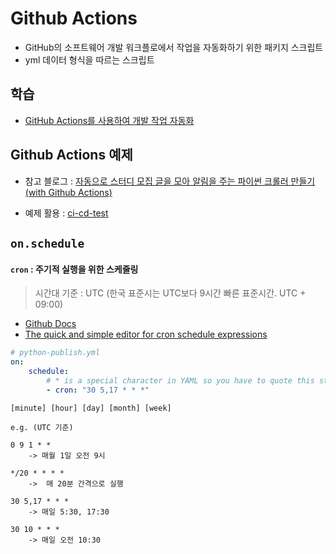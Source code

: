 # Github Actions

-   GitHub의 소프트웨어 개발 워크플로에서 작업을 자동화하기 위한 패키지 스크립트
-   yml 데이터 형식을 따르는 스크립트

## 학습

-   [GitHub Actions를 사용하여 개발 작업 자동화](https://docs.microsoft.com/ko-kr/learn/modules/github-actions-automate-tasks/)

## Github Actions 예제

-   참고 블로그 : [자동으로 스터디 모집 글을 모아 알림을 주는 파이썬 크롤러 만들기(with Github Actions)](https://baek.dev/post/17/)

-   예제 활용 : [ci-cd-test](https://github.com/onlyliving/ci-cd-test)

## `on.schedule`

#### `cron` : 주기적 실행을 위한 스케줄링

> 시간대 기준 : UTC (한국 표준시는 UTC보다 9시간 빠른 표준시간. UTC + 09:00)

-   [Github Docs](https://docs.github.com/en/actions/learn-github-actions/workflow-syntax-for-github-actions#onschedule)
-   [The quick and simple editor for cron schedule expressions](https://crontab.guru/)

```yml
# python-publish.yml
on:
    schedule:
        # * is a special character in YAML so you have to quote this string
        - cron: "30 5,17 * * *"
```

```
[minute] [hour] [day] [month] [week]

e.g. (UTC 기준)

0 9 1 * *
	-> 매월 1일 오전 9시

*/20 * * * *
	->  매 20분 간격으로 실행

30 5,17 * * *
	-> 매일 5:30, 17:30

30 10 * * *
	-> 매일 오전 10:30
```
